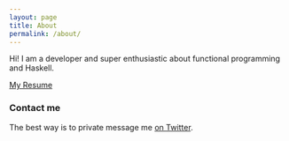 ```yaml
---
layout: page
title: About
permalink: /about/
---
```


Hi! I am a developer and super enthusiastic about functional programming and Haskell.

<a href="https://alistairb.info/">My Resume</a>

### Contact me

The best way is to private message me <a href="https://twitter.com/AlistairBuzz">on Twitter</a>.
